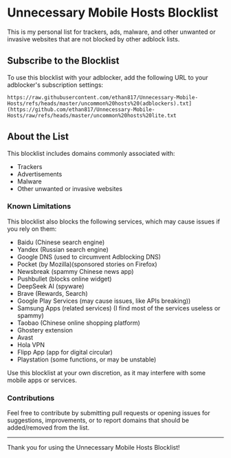 # Unnecessary Mobile Hosts Blocklist

This is my personal list for trackers, ads, malware, and other unwanted or invasive websites that are not blocked by other adblock lists. 

## Subscribe to the Blocklist

To use this blocklist with your adblocker, add the following URL to your adblocker's subscription settings:

```
https://raw.githubusercontent.com/ethan817/Unnecessary-Mobile-Hosts/refs/heads/master/uncommon%20hosts%20(adblockers).txt](https://github.com/ethan817/Unnecessary-Mobile-Hosts/raw/refs/heads/master/uncommon%20hosts%20lite.txt
```
## About the List

This blocklist includes domains commonly associated with:

- Trackers
- Advertisements
- Malware
- Other unwanted or invasive websites

### Known Limitations

This blocklist also blocks the following services, which may cause issues if you rely on them:
- Baidu (Chinese search engine)
- Yandex (Russian search engine)
- Google DNS (used to circumvent Adblocking DNS)
- Pocket (by Mozilla)(sponsored stories on Firefox)
- Newsbreak (spammy Chinese news app)
- Pushbullet (blocks online widget)
- DeepSeek AI (spyware)
- Brave (Rewards, Search)
- Google Play Services (may cause issues, like APIs breaking))
- Samsung Apps (related services) (I find most of the services useless or spammy)
- Taobao (Chinese online shopping platform)
- Ghostery extension
- Avast
- Hola VPN
- Flipp App (app for digital circular)
- Playstation (some functions, or may be unstable)

Use this blocklist at your own discretion, as it may interfere with some mobile apps or services.

### Contributions

Feel free to contribute by submitting pull requests or opening issues for suggestions, improvements, or to report domains that should be added/removed from the list.

---

Thank you for using the Unnecessary Mobile Hosts Blocklist!

